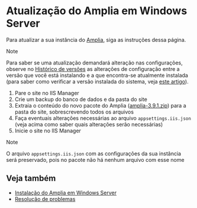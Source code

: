 ﻿# Atualização do Amplia em Windows Server

Para atualizar a sua instância do [Amplia](../../index.md), siga as instruções dessa página.

> [!NOTE]
> Para saber se uma atualização demandará alteração nas configurações, observe no [Histórico de versões](../../changelog.md) as alterações
> de configuração entre a versão que você está instalando e a que encontra-se atualmente instalada (para saber como verificar a versão instalada
> do sistema, veja [este artigo](../check-version.md)).

1. Pare o site no IIS Manager
1. Crie um backup do banco de dados e da pasta do site
1. Extraia o conteúdo do novo pacote do Amplia ([amplia-3.9.1.zip](https://cdn.lacunasoftware.com/amplia/amplia-3.9.1.zip)) para a pasta do site, sobrescrevendo todos os arquivos
1. Faça eventuais alterações necessárias ao arquivo `appsettings.iis.json` (veja acima como saber quais alterações serão necessárias)
1. Inicie o site no IIS Manager

> [!NOTE]
> O arquivo `appsettings.iis.json` com as configurações da sua instância será preservado, pois no pacote não há nenhum arquivo com esse nome

## Veja também

* [Instalação do Amplia em Windows Server](install.md)
* [Resolução de problemas](troubleshoot/index.md)
